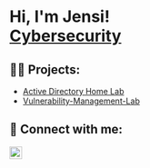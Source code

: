 <h1>Hi, I'm Jensi! <br/><a href="https://github.com/jensithao"> <a href="https://www.linkedin.com/in/jensithao/">Cybersecurity</a></h1>

<h2>👨‍💻 Projects:</h2>

  - [Active Directory Home Lab](https://github.com/jensithao/ActiveDirectoryLab)
  - [Vulnerability-Management-Lab]((https://github.com/jensithao/Vulnerability-Management-Lab.git))



<h2> 🤳 Connect with me:</h2>

[<img align="left" alt="JensiThao | LinkedIn" width="22px" src="https://upload.wikimedia.org/wikipedia/commons/8/81/LinkedIn_icon.svg" />][linkedin]

[linkedin]: https://linkedin.com/in/jensithao


<!--
**joshmadakor1/joshmadakor1** is a ✨ _special_ ✨ repository because its `README.md` (this file) appears on your GitHub profile.

Here are some ideas to get you started:

- 🔭 I’m currently working on ...
- 🌱 I’m currently learning ...
- 👯 I’m looking to collaborate on ...
- 🤔 I’m looking for help with ...
- 💬 Ask me about ...
- 📫 How to reach me: ...
- 😄 Pronouns: ...
- ⚡ Fun fact: ...
-->
